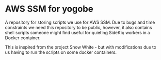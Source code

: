 # AWS SSM for yogobe
A repository for storing scripts we use for AWS SSM. Due to bugs and time constraints we need this repository to be public, however, it also contains shell scripts someone might find useful for quieting SideKiq workers in a Docker container.

This is inspired from the project Snow White - but with modifications due to us having to run the scripts on some docker containers.